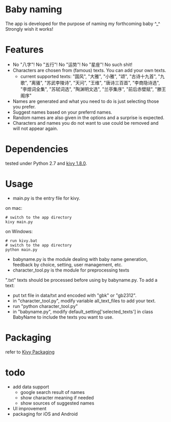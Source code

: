 # Baby naming

The app is developed for the purpose of naming my forthcoming baby ^_^ Strongly wish it works!

# Features

- No "八字"! No "五行"! No "运势"! No "星座"! No such shit!
- Characters are chosen from (famous) texts. You can add your own texts.
	- current supported texts: "国风", "大雅", "小雅", "颂", "古诗十九首", "九歌", "离骚", "苏武李陵诗", "天问", "王维", "唐诗三百首", "李商隐诗选", "李煜词全集", "苏轼词选", "陶渊明文选", "兰亭集序", "前后赤壁赋", "滕王阁序"
- Names are generated and what you need to do is just selecting those you prefer.
- Suggest names based on your preferrd names.
- Random names are also given in the options and a surprise is expected.
- Characters and names you do not want to use could be removed and will not appear again.


# Dependencies

tested under Python 2.7 and [kivy 1.8.0](http://kivy.org/).

# Usage

- main.py is the entry file for kivy.

on mac:

	# switch to the app directory
	kivy main.py

on Windows:

	# run kivy.bat
	# switch to the app directory
	python main.py

- babyname.py is the module dealing with baby name generation, feedback by choice, setting, user management, etc.
- character_tool.py is the module for preprocessing texts

".txt" texts should be processed before using by babyname.py. To add a text:

- put txt file in data/txt and encoded with "gbk" or "gb2312".
- in "character_tool.py", modify variable all_text_files to add your text.
- run "python character_tool.py"
- in "babyname.py", modify default_setting['selected_texts'] in class BabyName to include the texts you want to use.

# Packaging

refer to [Kivy Packaging](http://kivy.org/docs/gettingstarted/packaging.html)

# todo

- add data support
	- google search result of names
	- show character meaning if needed
	- show sources of suggested names
- UI improvement
- packaging for iOS and Android